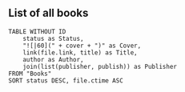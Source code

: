 

## List of all books

```dataview
TABLE WITHOUT ID
	status as Status,
	"![|60](" + cover + ")" as Cover,
	link(file.link, title) as Title,
	author as Author,
	join(list(publisher, publish)) as Publisher
FROM "Books"
SORT status DESC, file.ctime ASC
```



